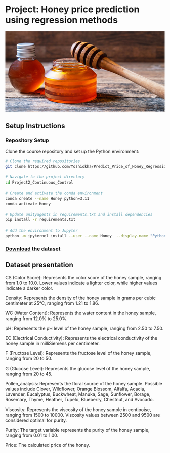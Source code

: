 [//]: # (Image References)

[image1]: ./data/dataset-cover.jpg "dataset-cover"

# Project: Honey price prediction using regression methods

![dataset-cover][image1]


## Setup Instructions

### Repository Setup

Clone the course repository and set up the Python environment:

```bash
# Clone the required repositories
git clone https://github.com/Yoshiokha/Predict_Price_of_Honey_Regression/Project2_Continuous_Control.git

# Navigate to the project directory
cd Project2_Continuous_Control

# Create and activate the conda environment
conda create --name Honey python=3.11
conda activate Honey

# Update unityagents in requirements.txt and install dependencies
pip install -r requirements.txt

# Add the environment to Jupyter
python -m ipykernel install --user --name Honey  --display-name "Python 3.11 (Honey)"
```

### [Download](https://www.kaggle.com/datasets/stealthtechnologies/predict-purity-and-price-of-honey?resource=download) the dataset


## Dataset presentation

CS (Color Score):
Represents the color score of the honey sample, ranging from 1.0 to 10.0. Lower values indicate a lighter color, while higher values indicate a darker color.

Density:
Represents the density of the honey sample in grams per cubic centimeter at 25°C, ranging from 1.21 to 1.86.

WC (Water Content):
Represents the water content in the honey sample, ranging from 12.0% to 25.0%.

pH:
Represents the pH level of the honey sample, ranging from 2.50 to 7.50.

EC (Electrical Conductivity):
Represents the electrical conductivity of the honey sample in milliSiemens per centimeter.

F (Fructose Level):
Represents the fructose level of the honey sample, ranging from 20 to 50.

G (Glucose Level):
Represents the glucose level of the honey sample, ranging from 20 to 45.

Pollen_analysis:
Represents the floral source of the honey sample. Possible values include Clover, Wildflower, Orange Blossom, Alfalfa, Acacia, Lavender, Eucalyptus, Buckwheat, Manuka, Sage, Sunflower, Borage, Rosemary, Thyme, Heather, Tupelo, Blueberry, Chestnut, and Avocado.

Viscosity:
Represents the viscosity of the honey sample in centipoise, ranging from 1500 to 10000. Viscosity values between 2500 and 9500 are considered optimal for purity.

Purity:
The target variable represents the purity of the honey sample, ranging from 0.01 to 1.00.

Price:
The calculated price of the honey.
